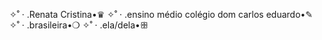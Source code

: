 ✧˚ · .Renata Cristina•♛
✧˚ · .ensino médio colégio dom carlos eduardo•✎
✧˚ · .brasileira•❍
✧˚ · .ela/dela•ꕥ

